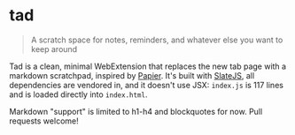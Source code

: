 # tad

> A scratch space for notes, reminders, and whatever else you want to keep around

Tad is a clean, minimal WebExtension that replaces the new tab page with a markdown scratchpad, inspired by [Papier](https://getpapier.com/). It's built with [SlateJS](https://github.com/ianstormtaylor/slate), all dependencies are vendored in, and it doesn't use JSX: `index.js` is 117 lines and is loaded directly into `index.html`.

Markdown "support" is limited to h1-h4 and blockquotes for now. Pull requests welcome!
